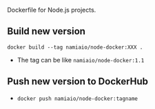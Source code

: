 Dockerfile for Node.js projects.

## Build new version

```
docker build --tag namiaio/node-docker:XXX .
```

- The tag can be like `namiaio/node-docker:1.1`

## Push new version to DockerHub

- `docker push namiaio/node-docker:tagname`
